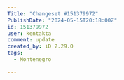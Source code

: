 ```yaml
---
Title: "Changeset #151379972"
PublishDate: "2024-05-15T20:18:00Z"
id: 151379972
user: kentakta
comment: update
created_by: iD 2.29.0
tags:
  - Montenegro

---
```

